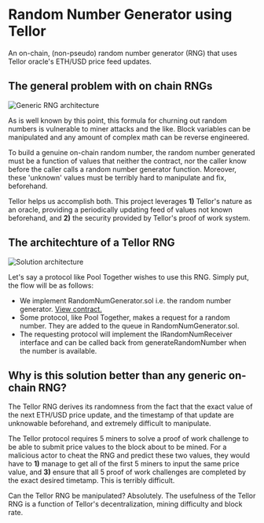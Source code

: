 # Random Number Generator using Tellor
An on-chain, (non-pseudo) random number generator (RNG) that uses Tellor oracle's ETH/USD price feed updates.
 
## The general problem with on chain RNGs
![Generic RNG architecture](https://i.ibb.co/Ln66z95/rng-graphic-one.png)

As is well known by this point, this formula for churning out random numbers is vulnerable to miner attacks and the like. Block variables can be manipulated and any amount 
of complex math can be reverse engineered. 

To build a genuine on-chain random number, the random number generated must be a function of values that neither the contract, nor the caller know before the caller calls
a random number generator function. Moreover, these 'unknown' values must be terribly hard to manipulate and fix, beforehand.

Tellor helps us accomplish both. This project leverages **1)** Tellor's nature as an oracle, providing a periodically updating feed of values not known beforehand, and
**2)** the security provided by Tellor's proof of work system.

## The architechture of a Tellor RNG
![Solution architecture](https://i.ibb.co/F3vgjpy/rng-graphic-two.png)

Let's say a protocol like Pool Together wishes to use this RNG. Simply put, the flow will be as follows:

- We implement RandomNumGenerator.sol i.e. the random number generator. [View contract.](https://github.com/nkrishang/Tellor_RNG/blob/master/contracts/RandomNumGenerator.sol)
- Some protocol, like Pool Together, makes a request for a random number. They are added to the queue in RandomNumGenerator.sol.
- The requesting protocol will implement the IRandomNumReceiver interface and can be called back from generateRandomNumber when the number is available.

## Why is this solution better than any generic on-chain RNG?

The Tellor RNG derives its randomness from the fact that the exact value of the next ETH/USD price update, and the timestamp of that update are unknowable beforehand, 
and extremely difficult to manipulate.

The Tellor protocol requires 5 miners to solve a proof of work challenge to be able to submit price values to the block about to be mined. For a malicious actor to cheat the RNG
and predict these two values, they would have to **1)** manage to get all of the first 5 miners to input the same price value, and **3)** ensure that all 5 proof of work
challenges are completed by the exact desired timetamp. This is terribly difficult.

Can the Tellor RNG be manipulated? Absolutely. The usefulness of the Tellor RNG is a function of Tellor's decentralization, mining difficulty and block rate.
